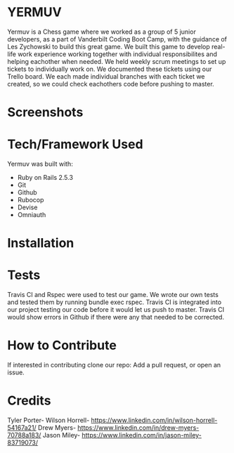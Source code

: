 # YERMUV

Yermuv is a Chess game where we worked as a group of 5 junior developers, as a part of Vanderbilt Coding Boot Camp, with the guidance of Les Zychowski to build this great game. We built this game to develop real-life work experience working together with individual responsibilites and helping eachother when needed. We held weekly scrum meetings to set up tickets to individually work on. We documented these tickets using our Trello board. We each made individual branches with each ticket we created, so we could check eachothers code before pushing to master. 

# Screenshots



# Tech/Framework Used

Yermuv was built with:
- Ruby on Rails 2.5.3
- Git
- Github
- Rubocop
- Devise
- Omniauth

# Installation



# Tests

Travis CI and Rspec were used to test our game. We wrote our own tests and tested them by running bundle exec rspec. Travis CI is integrated into our project testing our code before it would let us push to master. Travis CI would show errors in Github if there were any that needed to be corrected.

# How to Contribute

If interested in contributing clone our repo: 
Add a pull request, or open an issue. 

# Credits

Tyler Porter- 
Wilson Horrell- https://www.linkedin.com/in/wilson-horrell-54167a21/
Drew Myers- https://www.linkedin.com/in/drew-myers-70788a183/
Jason Miley- https://www.linkedin.com/in/jason-miley-83719073/

